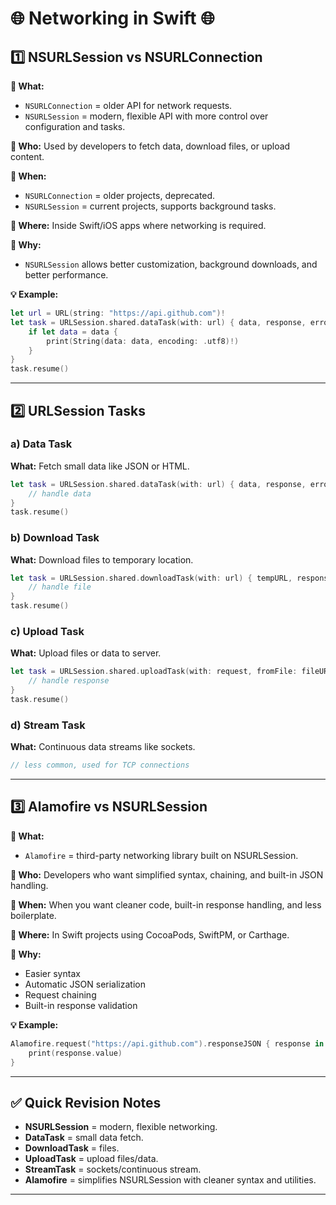 # 🌐 Networking in Swift 🌐

## 1️⃣ NSURLSession vs NSURLConnection

**🔹 What:**

* `NSURLConnection` = older API for network requests.
* `NSURLSession` = modern, flexible API with more control over configuration and tasks.

**🔹 Who:**
Used by developers to fetch data, download files, or upload content.

**🔹 When:**

* `NSURLConnection` = older projects, deprecated.
* `NSURLSession` = current projects, supports background tasks.

**🔹 Where:**
Inside Swift/iOS apps where networking is required.

**🔹 Why:**

* `NSURLSession` allows better customization, background downloads, and better performance.

**💡 Example:**

```swift
let url = URL(string: "https://api.github.com")!
let task = URLSession.shared.dataTask(with: url) { data, response, error in
    if let data = data {
        print(String(data: data, encoding: .utf8)!)
    }
}
task.resume()
```

---

## 2️⃣ URLSession Tasks

### a) Data Task

**What:** Fetch small data like JSON or HTML.

```swift
let task = URLSession.shared.dataTask(with: url) { data, response, error in
    // handle data
}
task.resume()
```

### b) Download Task

**What:** Download files to temporary location.

```swift
let task = URLSession.shared.downloadTask(with: url) { tempURL, response, error in
    // handle file
}
task.resume()
```

### c) Upload Task

**What:** Upload files or data to server.

```swift
let task = URLSession.shared.uploadTask(with: request, fromFile: fileURL) { data, response, error in
    // handle response
}
task.resume()
```

### d) Stream Task

**What:** Continuous data streams like sockets.

```swift
// less common, used for TCP connections
```

---

## 3️⃣ Alamofire vs NSURLSession

**🔹 What:**

* `Alamofire` = third-party networking library built on NSURLSession.

**🔹 Who:**
Developers who want simplified syntax, chaining, and built-in JSON handling.

**🔹 When:**
When you want cleaner code, built-in response handling, and less boilerplate.

**🔹 Where:**
In Swift projects using CocoaPods, SwiftPM, or Carthage.

**🔹 Why:**

* Easier syntax
* Automatic JSON serialization
* Request chaining
* Built-in response validation

**💡 Example:**

```swift
Alamofire.request("https://api.github.com").responseJSON { response in
    print(response.value)
}
```

---

## ✅ Quick Revision Notes

* **NSURLSession** = modern, flexible networking.
* **DataTask** = small data fetch.
* **DownloadTask** = files.
* **UploadTask** = upload files/data.
* **StreamTask** = sockets/continuous stream.
* **Alamofire** = simplifies NSURLSession with cleaner syntax and utilities.

---
